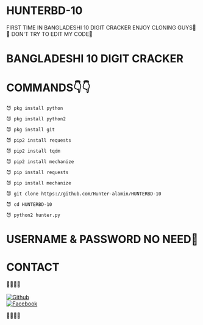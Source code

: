 # HUNTERBD-10
FIRST TIME IN       BANGLADESHI 10 DIGIT CRACKER       ENJOY CLONING GUYS🥰😍      DON'T TRY TO EDIT MY CODE🤧

# BANGLADESHI 10 DIGIT CRACKER

# COMMANDS👇👇
````
😈 pkg install python

😈 pkg install python2

😈 pkg install git

😈 pip2 install requests

😈 pip2 install tqdm

😈 pip2 install mechanize

😈 pip install requests

😈 pip install mechanize

😈 git clone https://github.com/Hunter-alamin/HUNTERBD-10

😈 cd HUNTERBD-10

😈 python2 hunter.py

````

# USERNAME & PASSWORD NO NEED🙂
# CONTACT
<b>🔰🔰🔰🔰</b> </br> <br>[![Github](https://img.shields.io/badge/Github-HUNTERBOY_ALAMIN-green?style=flat-square&logo=githublogoColor=blue&labelColor=blue)](https://github.com/Hunter-alamin)<br> [![Facebook](https://img.shields.io/badge/Facebook-HUNTERBOY_ALAMIN-yellow?style=flat-square&logo=facebooklogoColor=green&labelColor=red)](https://www.facebook.com/alaminkhan.60)

<b>🔰🔰🔰🔰<b>
